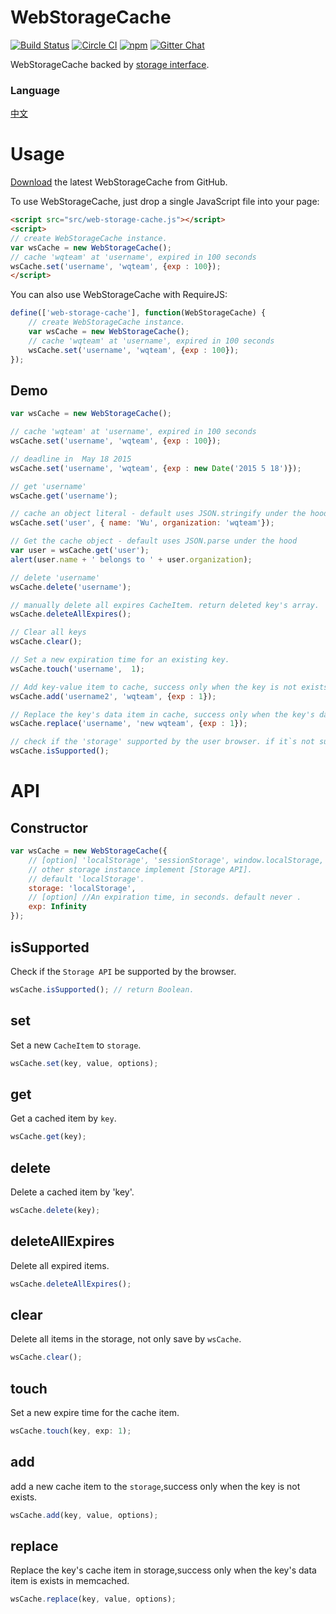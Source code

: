 # WebStorageCache  
[![Build Status](https://travis-ci.org/WQTeam/web-storage-cache.svg?branch=master)](https://travis-ci.org/WQTeam/web-storage-cache)
[![Circle CI](https://circleci.com/gh/WQTeam/web-storage-cache.svg?style=svg)](https://circleci.com/gh/WQTeam/web-storage-cache)
[![npm](https://img.shields.io/npm/dt/web-storage-cache.svg)](https://www.npmjs.com/package/web-storage-cache)
<a href='https://gitter.im/WQTeam/web-storage-cache'>
<img src='https://badges.gitter.im/Join%20Chat.svg' alt='Gitter Chat' />
</a>

WebStorageCache backed by [storage interface](http://www.w3.org/TR/webstorage/#storage).  

### Language
[中文](https://github.com/WQTeam/web-storage-cache/blob/master/README_zh_CN.md)

# Usage

[Download](https://github.com/WQTeam/web-storage-cache/releases) the latest WebStorageCache from GitHub.

To use WebStorageCache, just drop a single JavaScript file into your page:
```html
<script src="src/web-storage-cache.js"></script>
<script>
// create WebStorageCache instance.
var wsCache = new WebStorageCache();
// cache 'wqteam' at 'username', expired in 100 seconds
wsCache.set('username', 'wqteam', {exp : 100});
</script>
```
You can also use WebStorageCache with RequireJS:
```javascript
define(['web-storage-cache'], function(WebStorageCache) {
    // create WebStorageCache instance.
    var wsCache = new WebStorageCache();
    // cache 'wqteam' at 'username', expired in 100 seconds
    wsCache.set('username', 'wqteam', {exp : 100});
});
```

## Demo
```javascript
var wsCache = new WebStorageCache();

// cache 'wqteam' at 'username', expired in 100 seconds
wsCache.set('username', 'wqteam', {exp : 100});

// deadline in  May 18 2015
wsCache.set('username', 'wqteam', {exp : new Date('2015 5 18')});

// get 'username'
wsCache.get('username');

// cache an object literal - default uses JSON.stringify under the hood
wsCache.set('user', { name: 'Wu', organization: 'wqteam'});

// Get the cache object - default uses JSON.parse under the hood
var user = wsCache.get('user');
alert(user.name + ' belongs to ' + user.organization);

// delete 'username'
wsCache.delete('username');

// manually delete all expires CacheItem. return deleted key's array.
wsCache.deleteAllExpires();

// Clear all keys
wsCache.clear();

// Set a new expiration time for an existing key.
wsCache.touch('username',  1);

// Add key-value item to cache, success only when the key is not exists in cache
wsCache.add('username2', 'wqteam', {exp : 1});

// Replace the key's data item in cache, success only when the key's data item is exists in cache.
wsCache.replace('username', 'new wqteam', {exp : 1});

// check if the 'storage' supported by the user browser. if it`s not supported by the user browser all the  WebStorageCache API methods will do noting.
wsCache.isSupported();

```
# API

## Constructor
```javascript
var wsCache = new WebStorageCache({
    // [option] 'localStorage', 'sessionStorage', window.localStorage, window.sessionStorage or
    // other storage instance implement [Storage API].
    // default 'localStorage'.
    storage: 'localStorage',
    // [option] //An expiration time, in seconds. default never .
    exp: Infinity
});
```

## isSupported
Check if the `Storage API` be supported by the browser.
```javascript
wsCache.isSupported(); // return Boolean.
```

## set
Set a new `CacheItem` to `storage`.
```javascript
wsCache.set(key, value, options);
```

## get
Get a cached item by `key`.
```javascript
wsCache.get(key);
```

## delete
Delete a cached item by 'key'.
```javascript
wsCache.delete(key);
```
## deleteAllExpires
Delete all expired items.
```javascript
wsCache.deleteAllExpires();
```
## clear
Delete all items in the storage, not only save by `wsCache`.
```javascript
wsCache.clear();
```
## touch
Set a new expire time for the cache item.
```javascript
wsCache.touch(key, exp: 1);
```
## add
add a new cache item to the `storage`,success only when the key is not exists.
```javascript
wsCache.add(key, value, options);
```
## replace
Replace the key's cache item in storage,success only when the key's data item is exists in memcached.
```javascript
wsCache.replace(key, value, options);
```
